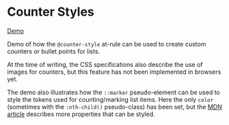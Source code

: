 # Counter Styles #

[Demo](https://MERNCraft.github.io/counter-styles)

Demo of how the `@counter-style` at-rule can be used to create custom counters or bullet points for lists.

At the time of writing, the CSS specifications also describe the use of images for counters, but this feature has not been implemented in browsers yet.

The demo also illustrates how the `::marker` pseudo-element can be used to style the tokens used for counting/marking list items. Here the only `color` (sometimes with the `:nth-child()` pseudo-class) has been set, but the [MDN article](https://developer.mozilla.org/en-US/docs/Web/CSS/::marker) describes more properties that can be styled.